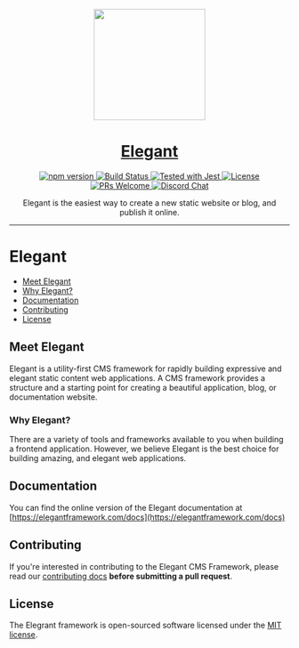 <p align="center">
  <a href="https://www.elegantframework.com">
    <picture>
      <img src="https://github.com/elegantframework/elegant-cli/assets/10189130/742ed0af-bdd7-4d97-83e1-0530f7bed34a" height="200">
    </picture>
    <h1 align="center">Elegant</h1>
  </a>
</p>

<p align="center">
  <a href="https://www.npmjs.com/package/elegant-cli">
    <img src="https://img.shields.io/npm/v/elegant-cli.svg?style=flat" alt="npm version">
  </a>
  <a href="https://github.com/elegantframework/elegant/actions">
    <img src="https://github.com/elegantframework/elegant/actions/workflows/jest.yml/badge.svg" alt="Build Status">
  </a>
  <a href="https://github.com/facebook/jest">
    <img src="https://img.shields.io/badge/tested_with-jest-99424f.svg" alt="Tested with Jest">
  </a>
  <a href="LICENSE.md">
    <img src="https://img.shields.io/packagist/l/laravel/framework" alt="License">
  </a>
  <a href="CONTRIBUTING.md#pull-requests">
    <img src="https://img.shields.io/badge/PRs-welcome-brightgreen.svg" alt="PRs Welcome">
  </a>
  <a href="https://discord.gg/PwY38x4uvV">
    <img src="https://img.shields.io/discord/1115406043766329344.svg" alt="Discord Chat" />
  </a>
</p>

<p align="center">
  Elegant is the easiest way to create a new static website or blog, and publish it online.
</p>

------

# Elegant

- [Meet Elegant](#meet-elegant)
- [Why Elegant?](#why-elegant)
- [Documentation](#documentation)
- [Contributing](#contributing)
- [License](#license)

<a name="meet-elegant"></a>

## Meet Elegant

 Elegant is a utility-first CMS framework for rapidly building expressive and elegant static content web applications. A CMS framework provides a structure and a starting point for creating a beautiful application, blog, or documentation website. 


<a name="why-elegant"></a>

### Why Elegant?

There are a variety of tools and frameworks available to you when building a frontend application. However, we believe Elegant is the best choice for building amazing, and elegant web applications.

<a name="documentation"></a>

## Documentation

You can find the online version of the Elegant documentation at [https://elegantframework.com/docs](https://elegantframework.com/docs)

<a name="contributing"></a>

## Contributing

If you're interested in contributing to the Elegant CMS Framework, please read our [contributing docs](https://github.com/elegantframework/docs/blob/main/CONTRIBUTING.md) **before submitting a pull request**.

<a name="license"></a>

## License

The Elegrant framework is open-sourced software licensed under the [MIT license](https://opensource.org/license/mit/).
